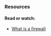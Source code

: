 ### Resources
#### Read or watch:

- [What is a firewall](https://en.wikipedia.org/wiki/Firewall_%28computing%29)

